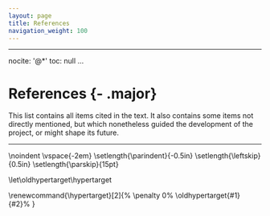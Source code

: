 ```yaml
---
layout: page
title: References
navigation_weight: 100
---
```


---
nocite: '@*'
toc: null
...

# References {- .major}

This list contains all items cited in the text.
It also contains some items not directly mentioned, but which nonetheless
guided the development of the project, or might shape its future.

---

\noindent
\vspace{-2em}
\setlength{\parindent}{-0.5in}
\setlength{\leftskip}{0.5in}
\setlength{\parskip}{15pt}

\let\oldhypertarget\hypertarget

\renewcommand{\hypertarget}[2]{%
	\penalty 0%
	\oldhypertarget{#1}{#2}%
}

<div id="refs">
</div>
